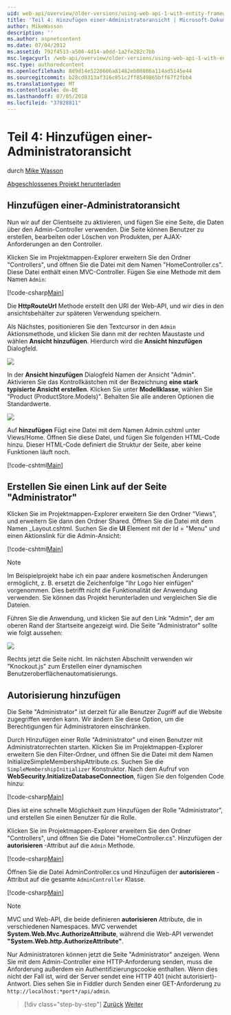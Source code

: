 ```yaml
---
uid: web-api/overview/older-versions/using-web-api-1-with-entity-framework-5/using-web-api-with-entity-framework-part-4
title: 'Teil 4: Hinzufügen einer-Administratoransicht | Microsoft-Dokumentation'
author: MikeWasson
description: ''
ms.author: aspnetcontent
ms.date: 07/04/2012
ms.assetid: 792f4513-a508-4d14-a0dd-1a2fe282c7bb
msc.legacyurl: /web-api/overview/older-versions/using-web-api-1-with-entity-framework-5/using-web-api-with-entity-framework-part-4
msc.type: authoredcontent
ms.openlocfilehash: 8d9d14e5228606a81482eb08086a114ad5145e44
ms.sourcegitcommit: b28cd0313af316c051c2ff8549865bff67f2fbb4
ms.translationtype: MT
ms.contentlocale: de-DE
ms.lasthandoff: 07/05/2018
ms.locfileid: "37828811"
---
```

<a name="part-4-adding-an-admin-view"></a>Teil 4: Hinzufügen einer-Administratoransicht
====================
durch [Mike Wasson](https://github.com/MikeWasson)

[Abgeschlossenes Projekt herunterladen](http://code.msdn.microsoft.com/ASP-NET-Web-API-with-afa30545)

## <a name="add-an-admin-view"></a>Hinzufügen einer-Administratoransicht

Nun wir auf der Clientseite zu aktivieren, und fügen Sie eine Seite, die Daten über den Admin-Controller verwenden. Die Seite können Benutzer zu erstellen, bearbeiten oder Löschen von Produkten, per AJAX-Anforderungen an den Controller.

Klicken Sie im Projektmappen-Explorer erweitern Sie den Ordner "Controllers", und öffnen Sie die Datei mit dem Namen "HomeController.cs". Diese Datei enthält einen MVC-Controller. Fügen Sie eine Methode mit dem Namen `Admin`:

[!code-csharp[Main](using-web-api-with-entity-framework-part-4/samples/sample1.cs)]

Die **HttpRouteUrl** Methode erstellt den URI der Web-API, und wir dies in den ansichtsbehälter zur späteren Verwendung speichern.

Als Nächstes, positionieren Sie den Textcursor in den `Admin` Aktionsmethode, und klicken Sie dann mit der rechten Maustaste und wählen **Ansicht hinzufügen**. Hierdurch wird die **Ansicht hinzufügen** Dialogfeld.

![](using-web-api-with-entity-framework-part-4/_static/image1.png)

In der **Ansicht hinzufügen** Dialogfeld Namen der Ansicht "Admin". Aktivieren Sie das Kontrollkästchen mit der Bezeichnung **eine stark typisierte Ansicht erstellen**. Klicken Sie unter **Modellklasse**, wählen Sie "Product (ProductStore.Models)". Behalten Sie alle anderen Optionen die Standardwerte.

![](using-web-api-with-entity-framework-part-4/_static/image2.png)

Auf **hinzufügen** Fügt eine Datei mit dem Namen Admin.cshtml unter Views/Home. Öffnen Sie diese Datei, und fügen Sie folgenden HTML-Code hinzu. Dieser HTML-Code definiert die Struktur der Seite, aber keine Funktionen läuft noch.

[!code-cshtml[Main](using-web-api-with-entity-framework-part-4/samples/sample2.cshtml)]

## <a name="create-a-link-to-the-admin-page"></a>Erstellen Sie einen Link auf der Seite "Administrator"

Klicken Sie im Projektmappen-Explorer erweitern Sie den Ordner "Views", und erweitern Sie dann den Ordner Shared. Öffnen Sie die Datei mit dem Namen \_Layout.cshtml. Suchen Sie die **Ul** Element mit der Id = "Menu" und einen Aktionslink für die Admin-Ansicht:

[!code-cshtml[Main](using-web-api-with-entity-framework-part-4/samples/sample3.cshtml)]

> [!NOTE]
> Im Beispielprojekt habe ich ein paar andere kosmetischen Änderungen ermöglicht, z. B. ersetzt die Zeichenfolge "Ihr Logo hier einfügen" vorgenommen. Dies betrifft nicht die Funktionalität der Anwendung verwenden. Sie können das Projekt herunterladen und vergleichen Sie die Dateien.


Führen Sie die Anwendung, und klicken Sie auf den Link "Admin", der am oberen Rand der Startseite angezeigt wird. Die Seite "Administrator" sollte wie folgt aussehen:

![](using-web-api-with-entity-framework-part-4/_static/image3.png)

Rechts jetzt die Seite nicht. Im nächsten Abschnitt verwenden wir "Knockout.js" zum Erstellen einer dynamischen Benutzeroberflächenautomatisierungs.

## <a name="add-authorization"></a>Autorisierung hinzufügen

Die Seite "Administrator" ist derzeit für alle Benutzer Zugriff auf die Website zugegriffen werden kann. Wir ändern Sie diese Option, um die Berechtigungen für Administratoren einschränken.

Durch Hinzufügen einer Rolle "Administrator" und einen Benutzer mit Administratorrechten starten. Klicken Sie im Projektmappen-Explorer erweitern Sie den Filter-Ordner, und öffnen Sie die Datei mit dem Namen InitializeSimpleMembershipAttribute.cs. Suchen Sie die `SimpleMembershipInitializer` Konstruktor. Nach dem Aufruf von **WebSecurity.InitializeDatabaseConnection**, fügen Sie den folgenden Code hinzu:

[!code-csharp[Main](using-web-api-with-entity-framework-part-4/samples/sample4.cs)]

Dies ist eine schnelle Möglichkeit zum Hinzufügen der Rolle "Administrator", und erstellen Sie einen Benutzer für die Rolle.

Klicken Sie im Projektmappen-Explorer erweitern Sie den Ordner "Controllers", und öffnen Sie die Datei "HomeController.cs". Hinzufügen der **autorisieren** -Attribut auf die `Admin` Methode.

[!code-csharp[Main](using-web-api-with-entity-framework-part-4/samples/sample5.cs)]

Öffnen Sie die Datei AdminController.cs und Hinzufügen der **autorisieren** -Attribut auf die gesamte `AdminController` Klasse.

[!code-csharp[Main](using-web-api-with-entity-framework-part-4/samples/sample6.cs)]

> [!NOTE]
> MVC und Web-API, die beide definieren **autorisieren** Attribute, die in verschiedenen Namespaces. MVC verwendet **System.Web.Mvc.AuthorizeAttribute**, während die Web-API verwendet **"System.Web.http.AuthorizeAttribute"**.


Nur Administratoren können jetzt die Seite "Administrator" anzeigen. Wenn Sie mit dem Admin-Controller eine HTTP-Anforderung senden, muss die Anforderung außerdem ein Authentifizierungscookie enthalten. Wenn dies nicht der Fall ist, wird der Server sendet eine HTTP 401 (nicht autorisiert)-Antwort. Dies sehen Sie in Fiddler durch Senden einer GET-Anforderung zu `http://localhost:*port*/api/admin`.

> [!div class="step-by-step"]
> [Zurück](using-web-api-with-entity-framework-part-3.md)
> [Weiter](using-web-api-with-entity-framework-part-5.md)
